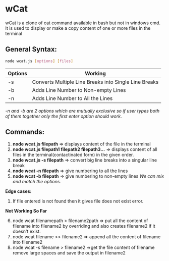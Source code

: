 # wCat

wCat is a clone of cat command available in bash but not in windows cmd. It is used to display or make a copy content of one or more files in the terminal

## General Syntax:

```bash
node wcat.js [options] [files]
```

| Options | Working                                               |
| ------- | ----------------------------------------------------- |
| -s      | Converts Multiple Line Breaks into Single Line Breaks |
| -b      | Adds Line Number to Non-empty Lines                   |
| -n      | Adds Line Number to All the Lines                     |

_-n and -b are 2 options which are mutually exclusive so if user types both of them together only the first enter option should work._

## Commands:

1. **node wcat.js filepath** => displays content of the file in the terminal
2. **node wcat.js filepath1 filepath2 filepath3...** => displays content of all files in the terminal(contactinated form) in the given order.
3. **node wcat.js -s filepath** => convert big line breaks into a singular line break
4. **node wcat -n filepath** => give numbering to all the lines
5. **node wcat -b filepath** => give numbering to non-empty lines
   _We can mix and match the options._

**Edge cases:**

1. If file entered is not found then it gives file does not exist error.

**Not Working So Far**

6. node wcat filenamepath > filename2path => put all the content of filename into filename2 by overriding and also creates filename2 if it doesn't exist.
7. node wcat filename >> filename2 => append all the content of filename into filename2
8. node wcat -s filename > filename2 =>get the file content of filename remove large spaces and save the output in filename2
